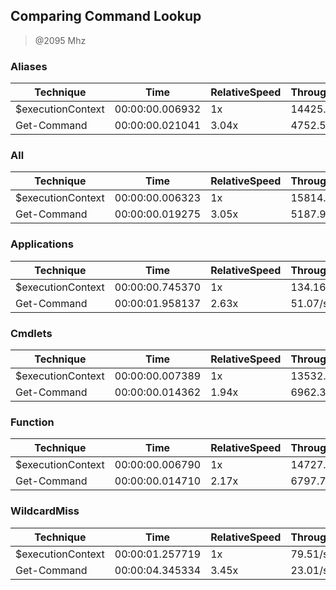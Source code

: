Comparing Command Lookup
------------------------
> @2095 Mhz


### Aliases


|Technique        |Time           |RelativeSpeed|Throughput|
|-----------------|---------------|-------------|----------|
|$executionContext|00:00:00.006932|1x           |14425.02/s|
|Get-Command      |00:00:00.021041|3.04x        |4752.56/s |


### All


|Technique        |Time           |RelativeSpeed|Throughput|
|-----------------|---------------|-------------|----------|
|$executionContext|00:00:00.006323|1x           |15814.78/s|
|Get-Command      |00:00:00.019275|3.05x        |5187.96/s |


### Applications


|Technique        |Time           |RelativeSpeed|Throughput|
|-----------------|---------------|-------------|----------|
|$executionContext|00:00:00.745370|1x           |134.16/s  |
|Get-Command      |00:00:01.958137|2.63x        |51.07/s   |


### Cmdlets


|Technique        |Time           |RelativeSpeed|Throughput|
|-----------------|---------------|-------------|----------|
|$executionContext|00:00:00.007389|1x           |13532.53/s|
|Get-Command      |00:00:00.014362|1.94x        |6962.38/s |


### Function


|Technique        |Time           |RelativeSpeed|Throughput|
|-----------------|---------------|-------------|----------|
|$executionContext|00:00:00.006790|1x           |14727.32/s|
|Get-Command      |00:00:00.014710|2.17x        |6797.77/s |


### WildcardMiss


|Technique        |Time           |RelativeSpeed|Throughput|
|-----------------|---------------|-------------|----------|
|$executionContext|00:00:01.257719|1x           |79.51/s   |
|Get-Command      |00:00:04.345334|3.45x        |23.01/s   |
